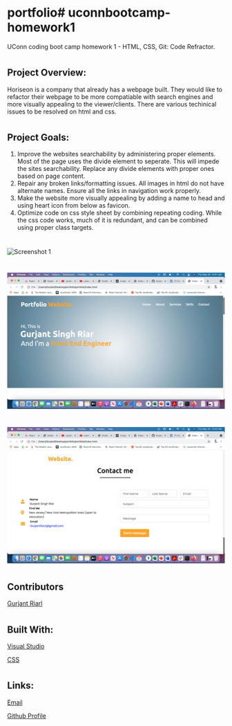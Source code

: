 # portfolio# uconnbootcamp-homework1
UConn coding boot camp homework 1 -  HTML, CSS, Git: Code Refractor.

# 
## Project Overview:
Horiseon is a company that already has a webpage built.  They would like to refactor their webpage to be more compatiable with search engines and more visually appealing to the viewer/clients.  There are various techinical issues to be resolved on html and css.
 
#
## Project Goals:
1. Improve the websites searchability by administering proper elements.  Most of the page uses the divide element to seperate.  This will impede the sites searchability.  Replace any divide elements with proper ones based on page content.   
2. Repair any broken links/formatting issues.  All images in html do not have alternate names.  Ensure all the links in navigation work properly. 
3. Make the website more visually appealing by adding a name to head and using heart icon from below as favicon.
4. Optimize code on css style sheet by combining repeating coding.  While the css code works, much of it is redundant, and can be combined using proper class targets. 

# 
![Screenshot 1](assests/screenshot1.png)
# 
![Screenshot 2](assets/screenshot2.png)
# 
![Screenshot 3](assets/screenshot3.png)
# 

## Contributors
[Gurjant Riarl](https://github.com/GurjantRiar/QuizGame/
)

# 
## Built With:
[Visual Studio](https://visualstudio.microsoft.com/)

[CSS](https://www.w3.org/TR/CSS/#css)



# 
## Links:
[Email](pratikpatel_85@yahoo.com)

[Github Profile](https://github.com/GurjantRiar/
)


